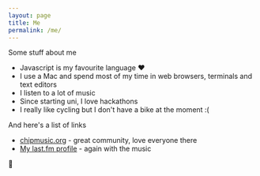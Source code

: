 ```yaml
---
layout: page
title: Me
permalink: /me/
---
```


Some stuff about me

* Javascript is my favourite language ♥
* I use a Mac and spend most of my time in web browsers, terminals and text editors
* I listen to a lot of music
* Since starting uni, I love hackathons
* I really like cycling but I don't have a bike at the moment :(

And here's a list of links

* [chipmusic.org](http://chipmusic.org/) - great community, love everyone there
* [My last.fm profile](http://www.last.fm/user/scottystreet) - again with the music

<div class="center">🦁</div>
